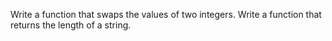 Write a function that swaps the values of two integers.
Write a function that returns the length of a string.
